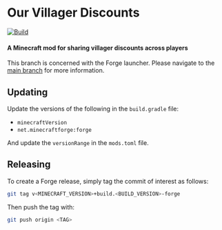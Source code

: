 # Our Villager Discounts

[![Build](https://github.com/Gremlite/MinecraftMod-OurVillagerDiscounts/actions/workflows/build.yml/badge.svg?branch=forge)](https://github.com/Gremlite/MinecraftMod-OurVillagerDiscounts/actions/workflows/build.yml)

#### A Minecraft mod for sharing villager discounts across players

This branch is concerned with the Forge launcher. Please navigate to the [main
branch](https://github.com/Gremlite/MinecraftMod-OurVillagerDiscounts/tree/main)
for more information.

## Updating

Update the versions of the following in the `build.gradle` file:

* `minecraftVersion`
* `net.minecraftforge:forge`

And update the `versionRange` in the `mods.toml` file.

## Releasing

To create a Forge release, simply tag the commit of interest as follows:

```sh
git tag v<MINECRAFT_VERSION>+build.<BUILD_VERSION>-forge
```

Then push the tag with:

```sh
git push origin <TAG>
```
